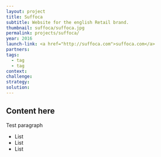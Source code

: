 ```yaml
---
layout: project
title: Suffoca
subtitle: Website for the english Retail brand.
thumbnail: suffoca/suffoca.jpg
permalink: projects/suffoca/
year: 2016
launch-link: <a href="http://suffoca.com">suffoca.com</a>
partners:
tags:
  - tag
  - tag
context:
challenge:
strategy:
solution:
---
```


## Content here

Test paragraph

- List
- List
- List

![]()
